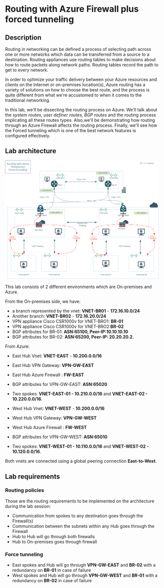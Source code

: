# Routing with Azure Firewall plus forced tunneling

## Description

Routing in networking can be defined a process of selecting path across one or more networks which data can be transferred from a source to a destination. Routing appliances use routing tables to make decisions about how to route packets along network paths. Routing tables record the path to get to every network.

In order to optimize your traffic delivery between your Azure resources and clients on the Internet or on-premises location(s), Azure routing has a variety of solutions on how to choose the best route, and the process is quite different from what we're accustomed to when it comes to the traditional networking.

In this lab, we'll be dissecting the routing process on Azure. We'll talk about the *system routes, user definer routes, BGP routes* and the routing process implicating all these routes types. Also,we'll be demonstrating how routing through an Azure Firewall affects the routing process. Finally, we'll see how the Forced tunneling which is one of the best network features is configured effectively.

## Lab architecture

![RoutingWithFW](https://github.com/Tchimwa/Routing-with-Azure-Firewall-plus-forced-tunneling/blob/main/images/RoutingWithAzFW.png)

This lab consists of 2 different environments which are On-premises and Azure.

From the On-premises side, we have:

- a branch represented by the vnet: **VNET-BR01** - **172.16.10.0/24**
- Another branch: **VNET-BR02** - **172.16.20.0/24**
- VPN appliance Cisco CSR1000v for VNET-BRO1: **BR-01**
- VPN appliance Cisco CSR1000v for VNET-BRO2:**BR-02**
- BGP attributes for BR-01: **ASN:65100, Peer-IP:10.10.10.10**
- BGP attributes for BR-02: **ASN:65200, Peer-IP: 20.20.20.2.**

From Azure:

- East Hub Vnet: **VNET-EAST** - **10.200.0.0/16**
- East Hub VPN Gateway: **VPN-GW-EAST**
- East Hub Azure Firewall : **FW-EAST**
- BGP attributes for VPN-GW-EAST: **ASN:65020**
- Two spokes: **VNET-EAST-01 - 10.210.0.0/16** and **VNET-EAST-02 - 10.220.0.0/16**.

- West Hub Vnet: **VNET-WEST** - **10.200.0.0/16**
- West Hub VPN Gateway: **VPN-GW-WEST**
- West Hub Azure Firewall : **FW-WEST**
- BGP attributes for VPN-GW-WEST: **ASN:65010**
- Two spokes: **VNET-WEST-01 - 10.110.0.0/16** and **VNET-WEST-02 - 10.120.0.0/16**.

Both vnets are connected using a global peering connection **East-to-West**.

## Lab requirements

### Routing policies

Those are the routing requirements to be implemented on the architecture during the lab session:

- Communication from spokes to any destination goes through the Firewall(s)
- Communication between the subnets within any Hub goes through the Firewall
- Hub to Hub will go through both firewalls
- Hub to On-premises goes through firewall

### Force tunneling

- East spokes and Hub will go through **VPN-GW-EAST** and **BR-02** with a redundancy on **BR-01** in case of failure
- West spokes and Hub will go through **VPN-GW-WEST** and **BR-01** with a redundancy on **BR-02** in case of failure


